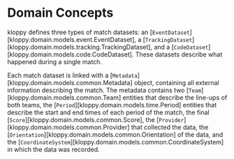 # Domain Concepts

kloppy defines three types of match datasets: an [`EventDataset`][kloppy.domain.models.event.EventDataset], a [`TrackingDataset`][kloppy.domain.models.tracking.TrackingDataset], and a [`CodeDataset`][kloppy.domain.models.code.CodeDataset]. These datasets describe what happened during a single match.

Each match dataset is linked with a [`Metadata`][kloppy.domain.models.common.Metadata] object, containing all external information describing the match. The metadata contains two [`Team`][kloppy.domain.models.common.Team] entities that describe the line-ups of both teams, the [`Period`][kloppy.domain.models.time.Period] entities that describe the start and end times of each period of the match, the final [`Score`][kloppy.domain.models.common.Score], the [`Provider`][kloppy.domain.models.common.Provider] that collected the data, the [`Orientation`][kloppy.domain.models.common.Orientation] of the data, and the [`CoordinateSystem`][kloppy.domain.models.common.CoordinateSystem] in which the data was recorded.
